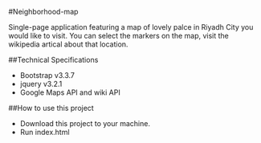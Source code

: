 #Neighborhood-map

Single-page application featuring a map of lovely palce in Riyadh City you would like to visit. You can select the markers on the map, visit the wikipedia artical about that location.

##Technical Specifications
* Bootstrap v3.3.7 
* jquery v3.2.1
* Google Maps API and wiki API

##How to use this project
 * Download this project to your machine. 
 * Run index.html
